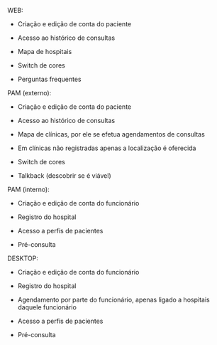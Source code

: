 WEB:

- Criação e edição de conta do paciente

- Acesso ao histórico de consultas

- Mapa de hospitais

- Switch de cores

- Perguntas frequentes

PAM (externo):

- Criação e edição de conta do paciente

- Acesso ao histórico de consultas

- Mapa de clínicas, por ele se efetua agendamentos de consultas

- Em clínicas não registradas apenas a localização é oferecida

- Switch de cores

- Talkback (descobrir se é viável)

PAM (interno):

- Criação e edição de conta do funcionário

- Registro do hospital

- Acesso a perfis de pacientes

- Pré-consulta

DESKTOP:

- Criação e edição de conta do funcionário

- Registro do hospital

- Agendamento por parte do funcionário, apenas ligado a hospitais daquele funcionário

- Acesso a perfis de pacientes

- Pré-consulta
